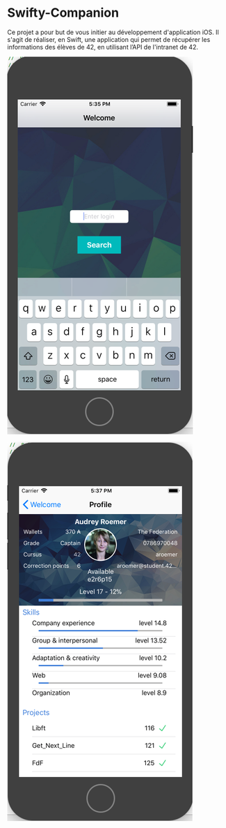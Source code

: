# Swifty-Companion
Ce projet a pour but de vous initier au développement d'application iOS. Il s'agit de réaliser, en Swift, une application qui permet de récupérer les informations des élèves de 42, en utilisant l’API de l'intranet de 42.

![screen1](screen1.png)

![screen2](screen2.png)

